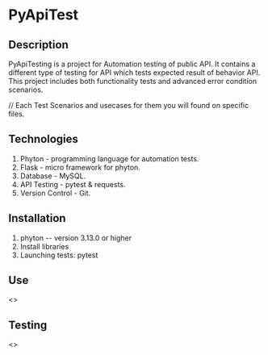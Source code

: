 # PyApiTest

## Description 
PyApiTesting is a project for Automation testing of public API. It contains a different type of 
testing for API which tests expected result of behavior API. This project includes both functionality 
tests and advanced error condition scenarios. 

// Each Test Scenarios and usecases for them you will found on specific files. 

## Technologies 
1. Phyton - programming language for automation tests.
2. Flask - micro framework for phyton.
3. Database - MySQL.
4. API Testing - pytest & requests.
5. Version Control - Git.

## Installation

1. phyton -- version 3.13.0 or higher 
2. Install libraries 
3. Launching tests: pytest


## Use 

<<API endpoinds will be provided>>


## Testing 

<<Test adress and requests will be added>>





